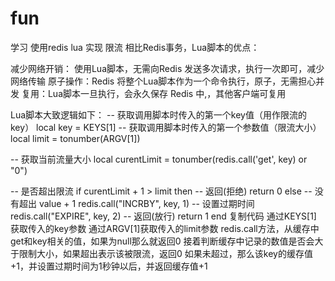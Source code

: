 # fun
学习 使用redis lua 实现 限流
相比Redis事务，Lua脚本的优点：

减少网络开销： 使用Lua脚本，无需向Redis 发送多次请求，执行一次即可，减少网络传输
原子操作：Redis 将整个Lua脚本作为一个命令执行，原子，无需担心并发
复用：Lua脚本一旦执行，会永久保存 Redis 中,，其他客户端可复用

Lua脚本大致逻辑如下：
-- 获取调用脚本时传入的第一个key值（用作限流的 key）
local key = KEYS[1]
-- 获取调用脚本时传入的第一个参数值（限流大小）
local limit = tonumber(ARGV[1])

-- 获取当前流量大小
local curentLimit = tonumber(redis.call('get', key) or "0")

-- 是否超出限流
if curentLimit + 1 > limit then
    -- 返回(拒绝)
    return 0
else
    -- 没有超出 value + 1
    redis.call("INCRBY", key, 1)
    -- 设置过期时间
    redis.call("EXPIRE", key, 2)
    -- 返回(放行)
    return 1
end
复制代码
通过KEYS[1] 获取传入的key参数
通过ARGV[1]获取传入的limit参数
redis.call方法，从缓存中get和key相关的值，如果为null那么就返回0
接着判断缓存中记录的数值是否会大于限制大小，如果超出表示该被限流，返回0
如果未超过，那么该key的缓存值+1，并设置过期时间为1秒钟以后，并返回缓存值+1

